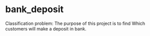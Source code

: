# bank_deposit
Classification problem: The purpose of this project is to find Which customers will make a deposit in bank.
